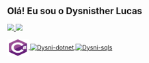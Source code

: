 ## Olá! Eu sou o Dysnisther Lucas
<div>
  <a href="https://github.com/Dysnisther">
  <img height="170em" src="https://github-readme-stats.vercel.app/api?username=Dysnisther&show_icons=true&theme=radical&include_all_commits=true&count_private=true&layout=compact"/>
  <img height="170em" src="https://github-readme-stats.vercel.app/api/top-langs/?username=Dysnisther&layout=compact&langs_count=3&theme=radical&hide_border=false"/>
</div>

<div style="display: inline_block"><br>
  <img align="center" alt="Dysni-Csharp" height="40" width="50" <img src="https://raw.githubusercontent.com/devicons/devicon/master/icons/csharp/csharp-original.svg">
  <img align="center" alt="Dysni-dotnet" height="40" width="50" <img src="https://cdn.jsdelivr.net/gh/devicons/devicon/icons/dotnetcore/dotnetcore-original.svg"/>
  <img align="center" alt="Dysni-sqls" height="40" width="50" <img src="https://cdn.jsdelivr.net/gh/devicons/devicon/icons/microsoftsqlserver/microsoftsqlserver-plain-wordmark.svg"/>
</div>
